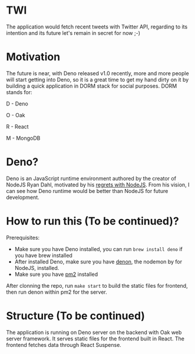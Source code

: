# TWI
The application would fetch recent tweets with Twitter API, regarding to its intention and its future let's remain in secret for now ;-)

# Motivation
The future is near, with Deno released v1.0 recently, more and more people will start getting into Deno, so it is a great time to get my hand dirty on it by building a quick application in DORM stack for social purposes. DORM stands for:

D - Deno 

O - Oak

R - React

M - MongoDB 

# Deno?
Deno is an JavaScript runtime environment authored by the creator of NodeJS Ryan Dahl, motivated by his [regrets with NodeJS](https://www.youtube.com/watch?v=M3BM9TB-8yA). From his vision, I can see how Deno runtime would be better than NodeJS for future development.

# How to run this (To be continued)?
Prerequisites:
-   Make sure you have Deno installed, you can run `brew install deno` if you have brew installed
-   After installed Deno, make sure you have [denon](https://deno.land/x/denon), the nodemon by for NodeJS, installed.
-   Make sure you have [pm2](https://github.com/Unitech/pm2) installed

After clonning the repo, run `make start` to build the static files for frontend, then run denon within pm2 for the server.

# Structure (To be continued)
The application is running on Deno server on the backend with Oak web server framework. It serves static files for the frontend built in React. The frontend fetches data through React Suspense.
